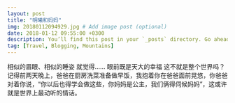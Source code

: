 ```yaml
---
layout: post
title: "明曦和妈妈"
img: 20180112094929.jpg # Add image post (optional)
date: 2018-01-12 09:55:00 +0300
description: You’ll find this post in your `_posts` directory. Go ahead and edit it and re-build the site to see your changes. # Add post description (optional)
tag: [Travel, Blogging, Mountains]
---
```

相似的眉眼、相似的睡姿
就觉得……
眼前既是天大的幸福
这不就是整个世界吗？
记得前两天晚上，爸爸在厨房洗菜准备做早饭，我抱着你在爸爸面前晃悠，你爸爸对着你说，“你以后也得学会做这些，你妈妈是公主，我们俩得伺候妈妈”，这或许就是世界上最动听的情话。

